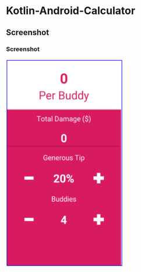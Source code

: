 # Kotlin-Android-Calculator


<h2>Screenshot</h2>
<h3>Screenshot</h3>
<img src="Capture.PNG" width="320px"/>
